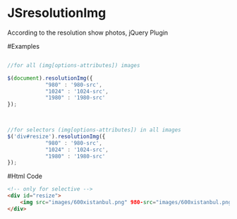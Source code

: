 JSresolutionImg
===============

According to the resolution show photos, jQuery Plugin

#Examples

```javascript

//for all (img[options-attributes]) images 

$(document).resolutionImg({
			"980" : '980-src',
			"1024" : '1024-src',
			"1980" : '1980-src'
});
			


//for selectors (img[options-attributes]) in all images
$('div#resize').resolutionImg({
			"980" : '980-src',
			"1024" : '1024-src',
			"1980" : '1980-src'
});

```

#Html Code

```html
<!-- only for selective -->
<div id="resize">
	<img src="images/600xistanbul.png" 980-src="images/600xistanbul.png" 1024-src="images/900xistanbul.png" 1980-src="images/1100xistanbul.png">
</div>
```
